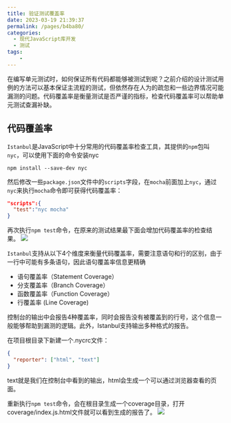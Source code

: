 ```yaml
---
title: 验证测试覆盖率
date: 2023-03-19 21:39:37
permalink: /pages/b4ba80/
categories:
  - 现代JavaScript库开发
  - 测试
tags:
    -
---
```

在编写单元测试时，如何保证所有代码都能够被测试到呢？之前介绍的设计测试用例的方法可以基本保证主流程的测试，但依然存在人为的疏忽和一些边界情况可能漏测的问题。代码覆盖率是衡量测试是否严谨的指标，检查代码覆盖率可以帮助单元测试查漏补缺。

## 代码覆盖率
`Istanbul`是JavaScript中十分常用的代码覆盖率检查工具，其提供的`npm`包叫`nyc`，可以使用下面的命令安装nyc
```
npm install --save-dev nyc
```
然后修改一些`package.json`文件中的`scripts`字段，在`mocha`前面加上`nyc`，通过`nyc`来执行`mocha`命令即可获得代码覆盖率：
```json
"scripts":{
  "test":"nyc mocha"
}
```
再次执行`npm test`命令，在原来的测试结果最下面会增加代码覆盖率的检查结果。
![](https://daodaoblogpicgo.oss-cn-shanghai.aliyuncs.com/img/20230321213113.png)

`Istanbul`支持从以下4个维度来衡量代码覆盖率，需要注意语句和行的区别，由于一行中可能有多条语句，因此语句覆盖率信息更精确
- 语句覆盖率（Statement Coverage）
- 分支覆盖率（Branch Coverage）
- 函数覆盖率（Function Coverage）
- 行覆盖率 (Line Coverage)

控制台的输出中会报告4种覆盖率，同时会报告没有被覆盖到的行号，这个信息一般能够帮助到漏测的逻辑。此外，Istanbul支持输出多种格式的报告。

在项目根目录下新建一个.nycrc文件：
```json
{
  "reporter": ["html", "text"]
}
```
text就是我们在控制台中看到的输出，html会生成一个可以通过浏览器查看的页面。

重新执行`npm test`命令，会在根目录生成一个coverage目录，打开coverage/index.js.html文件就可以看到生成的报告了。
![](https://daodaoblogpicgo.oss-cn-shanghai.aliyuncs.com/img/20230321213845.png)

